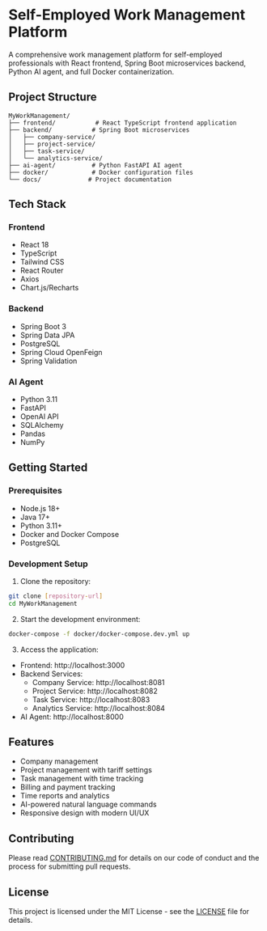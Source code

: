 # Self-Employed Work Management Platform

A comprehensive work management platform for self-employed professionals with React frontend, Spring Boot microservices backend, Python AI agent, and full Docker containerization.

## Project Structure

```
MyWorkManagement/
├── frontend/           # React TypeScript frontend application
├── backend/           # Spring Boot microservices
│   ├── company-service/
│   ├── project-service/
│   ├── task-service/
│   └── analytics-service/
├── ai-agent/          # Python FastAPI AI agent
├── docker/            # Docker configuration files
└── docs/             # Project documentation
```

## Tech Stack

### Frontend
- React 18
- TypeScript
- Tailwind CSS
- React Router
- Axios
- Chart.js/Recharts

### Backend
- Spring Boot 3
- Spring Data JPA
- PostgreSQL
- Spring Cloud OpenFeign
- Spring Validation

### AI Agent
- Python 3.11
- FastAPI
- OpenAI API
- SQLAlchemy
- Pandas
- NumPy

## Getting Started

### Prerequisites
- Node.js 18+
- Java 17+
- Python 3.11+
- Docker and Docker Compose
- PostgreSQL

### Development Setup

1. Clone the repository:
```bash
git clone [repository-url]
cd MyWorkManagement
```

2. Start the development environment:
```bash
docker-compose -f docker/docker-compose.dev.yml up
```

3. Access the application:
- Frontend: http://localhost:3000
- Backend Services: 
  - Company Service: http://localhost:8081
  - Project Service: http://localhost:8082
  - Task Service: http://localhost:8083
  - Analytics Service: http://localhost:8084
- AI Agent: http://localhost:8000

## Features

- Company management
- Project management with tariff settings
- Task management with time tracking
- Billing and payment tracking
- Time reports and analytics
- AI-powered natural language commands
- Responsive design with modern UI/UX

## Contributing

Please read [CONTRIBUTING.md](docs/CONTRIBUTING.md) for details on our code of conduct and the process for submitting pull requests.

## License

This project is licensed under the MIT License - see the [LICENSE](LICENSE) file for details. 